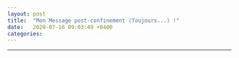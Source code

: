 ```yaml
---
layout: post
title:  "Mon Message post-confinement (Toujours...) !"
date:   2020-07-16 09:03:49 +0400
categories: 
---
```

<!---

--->


------

